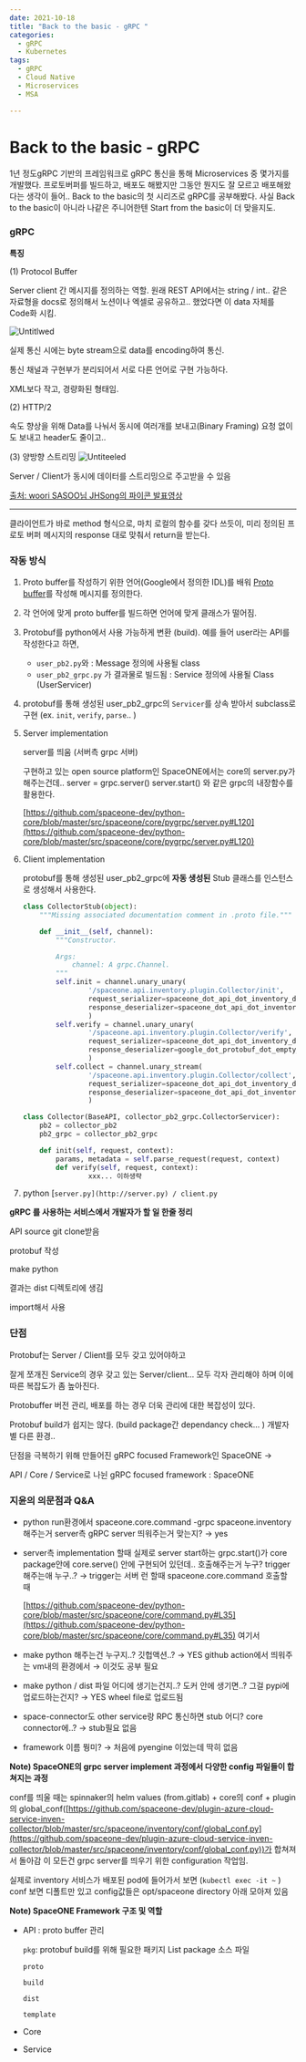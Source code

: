 ```yaml
---
date: 2021-10-18
title: "Back to the basic - gRPC "
categories: 
  - gRPC
  - Kubernetes
tags:
  - gRPC
  - Cloud Native
  - Microservices
  - MSA

---
```

# Back to the basic - gRPC 

1년 정도gRPC 기반의 프레임워크로 gRPC 통신을 통해 Microservices 중 몇가지를 개발했다. 프로토버퍼를 빌드하고, 배포도 해봤지만 그동안 뭔지도 잘 모르고 배포해왔다는 생각이 들어.. Back to the basic의 첫 시리즈로 gRPC를 공부해봤다. 사실 Back to the basic이 아니라 나같은 주니어한텐 Start from the basic이 더 맞을지도.

### gRPC

**특징**

(1) Protocol Buffer

Server client 간 메시지를 정의하는 역할. 원래 REST API에서는 string / int.. 같은 자료형을 docs로 정의해서 노션이나 엑셀로 공유하고.. 했었다면 이 data 자체를 Code화 시킴.

![Untitlwed](https://user-images.githubusercontent.com/25656426/137832880-7f477f3a-8d74-4575-b7c7-184887b7a418.png)

실제 통신 시에는 byte stream으로 data를 encoding하여 통신.

통신 채널과 구현부가 분리되어서 서로 다른 언어로 구현 가능하다. 

XML보다 작고, 경량화된 형태임.

(2) HTTP/2

속도 향상을 위해 Data를 나눠서 동시에 여러개를 보내고(Binary Framing)  요청 없이도 보내고 header도 줄이고..

(3) 양방향 스트리밍
![Untiteeled](https://user-images.githubusercontent.com/25656426/137832909-5fb85d57-5e92-4e5d-bf04-0707d871329a.png)

Server / Client가 동시에 데이터를 스트리밍으로 주고받을 수 있음

[출처: woori SASOO님 JHSong의 파이콘 발표영상](https://www.youtube.com/watch?v=KGAernd-42M)

---

클라이언트가 바로 method 형식으로, 마치 로컬의 함수를 갖다 쓰듯이, 미리 정의된 프로토 버퍼 메시지의 response 대로 맞춰서 return을 받는다.

### 작동 방식

1. Proto buffer를 작성하기 위한 언어(Google에서 정의한 IDL)를 배워 [Proto buffer](https://github.com/spaceone-dev/api/tree/master/proto/spaceone/api)를 작성해 메시지를 정의한다.  
2. 각 언어에 맞게 proto buffer를 빌드하면 언어에 맞게 클래스가 떨어짐.
3. Protobuf를 python에서 사용 가능하게 변환 (build). 예를 들어 user라는 API를 작성한다고 하면, 
    - `user_pb2.py`와 : Message 정의에 사용될 class
    - `user_pb2_grpc.py` 가 결과물로 빌드됨 : Service 정의에 사용될 Class (UserServicer)
4. protobuf를 통해 생성된 user_pb2_grpc의 `Servicer`를 상속 받아서 subclass로 구현 (ex. `init`, `verify`, `parse`.. ) 
5. Server implementation 
    
    server를 띄움 (서버측 grpc 서버) 
    
    구현하고 있는 open source platform인 SpaceONE에서는 core의 server.py가 해주는건데.. server = grpc.server() server.start() 와 같은 grpc의 내장함수를 활용한다.
    
    [https://github.com/spaceone-dev/python-core/blob/master/src/spaceone/core/pygrpc/server.py#L120](https://github.com/spaceone-dev/python-core/blob/master/src/spaceone/core/pygrpc/server.py#L120)
    
6. Client implementation 
    
    protobuf를 통해 생성된 user_pb2_grpc에 **자동 생성된** Stub 클래스를 인스턴스로 생성해서 사용한다.
    
    ```python
    class CollectorStub(object):
        """Missing associated documentation comment in .proto file."""
    
        def __init__(self, channel):
            """Constructor.
    
            Args:
                channel: A grpc.Channel.
            """
            self.init = channel.unary_unary(
                    '/spaceone.api.inventory.plugin.Collector/init',
                    request_serializer=spaceone_dot_api_dot_inventory_dot_plugin_dot_collector__pb2.InitRequest.SerializeToString,
                    response_deserializer=spaceone_dot_api_dot_inventory_dot_plugin_dot_collector__pb2.PluginInfo.FromString,
                    )
            self.verify = channel.unary_unary(
                    '/spaceone.api.inventory.plugin.Collector/verify',
                    request_serializer=spaceone_dot_api_dot_inventory_dot_plugin_dot_collector__pb2.VerifyRequest.SerializeToString,
                    response_deserializer=google_dot_protobuf_dot_empty__pb2.Empty.FromString,
                    )
            self.collect = channel.unary_stream(
                    '/spaceone.api.inventory.plugin.Collector/collect',
                    request_serializer=spaceone_dot_api_dot_inventory_dot_plugin_dot_collector__pb2.CollectRequest.SerializeToString,
                    response_deserializer=spaceone_dot_api_dot_inventory_dot_plugin_dot_collector__pb2.ResourceInfo.FromString,
                    )
    ```
    
    ```python
    class Collector(BaseAPI, collector_pb2_grpc.CollectorServicer):
        pb2 = collector_pb2
        pb2_grpc = collector_pb2_grpc
    
        def init(self, request, context):
            params, metadata = self.parse_request(request, context)
    		def verify(self, request, context):
    				xxx... 이하생략
    ```
    
7. python [`server.py](http://server.py) / client.py`

**gRPC 를 사용하는 서비스에서 개발자가 할 일 한줄 정리**

API source git clone받음

protobuf 작성

make python

결과는 dist 디렉토리에 생김 

import해서 사용<br>


### 단점

Protobuf는 Server / Client를 모두 갖고 있어야하고

잘게 쪼개진 Service의 경우 갖고 있는 Server/client... 모두 각자 관리해야 하며 이에 따른 복잡도가 좀 높아진다. 

Protobuffer 버전 관리, 배포를 하는 경우 더욱 관리에 대한 복잡성이 있다. 

Protobuf build가 쉽지는 않다. (build package간 dependancy check... ) 개발자 별 다른 환경.. 

단점을 극복하기 위해 만들어진 gRPC focused Framework인 SpaceONE →

API / Core / Service로 나뉜 gRPC focused framework : SpaceONE 

### 지윤의 의문점과 Q&A

- python run환경에서 spaceone.core.command -grpc spaceone.inventory해주는거 server측 gRPC server 띄워주는거 맞는지? → yes
- server측 implementation 할때 실제로 server start하는 grpc.start()가 core package안에 core.serve() 안에 구현되어 있던데.. 호출해주는거 누구? trigger 해주는애 누구..? → trigger는 서버 런 할때 spaceone.core.command 호출할 때
    
    [https://github.com/spaceone-dev/python-core/blob/master/src/spaceone/core/command.py#L35](https://github.com/spaceone-dev/python-core/blob/master/src/spaceone/core/command.py#L35) 여기서
    
- make python 해주는건 누구지..? 깃헙액션..? → YES github action에서 띄워주는 vm내의 환경에서 → 이것도 공부 필요
- make python / dist 파일 어디에 생기는건지..? 도커 안에 생기면..? 그걸 pypi에 업로드하는건지? → YES wheel file로 업로드됨
- space-connector도 other service랑 RPC 통신하면 stub 어디? core connector에..? → stub필요 없음
- framework 이름 뭥미? → 처음에 pyengine 이었는데 딱히 없음 <br>


**Note) SpaceONE의 grpc server implement 과정에서 다양한 config 파일들이 합쳐지는 과정**

conf를 띄울 때는 spinnaker의 helm values (from.gitlab) + core의 conf + plugin의 global_conf([https://github.com/spaceone-dev/plugin-azure-cloud-service-inven-collector/blob/master/src/spaceone/inventory/conf/global_conf.py](https://github.com/spaceone-dev/plugin-azure-cloud-service-inven-collector/blob/master/src/spaceone/inventory/conf/global_conf.py))가 합쳐져서 돌아감 이 모든건 grpc server를 띄우기 위한 configuration 작업임.

실제로 inventory 서비스가 배포된 pod에 들어가서 보면 (`kubectl exec -it ~` ) conf 보면 디폴트만 있고 config값들은 opt/spaceone directory 아래 모아져 있음

**Note) SpaceONE Framework 구조 및 역할**

- API  : proto buffer 관리
    
    `pkg`: protobuf build를 위해 필요한 패키지 List package 소스 파일 
    
    `proto` 
    
    `build` 
    
    `dist` 
    
    `template`
    
- Core
- Service